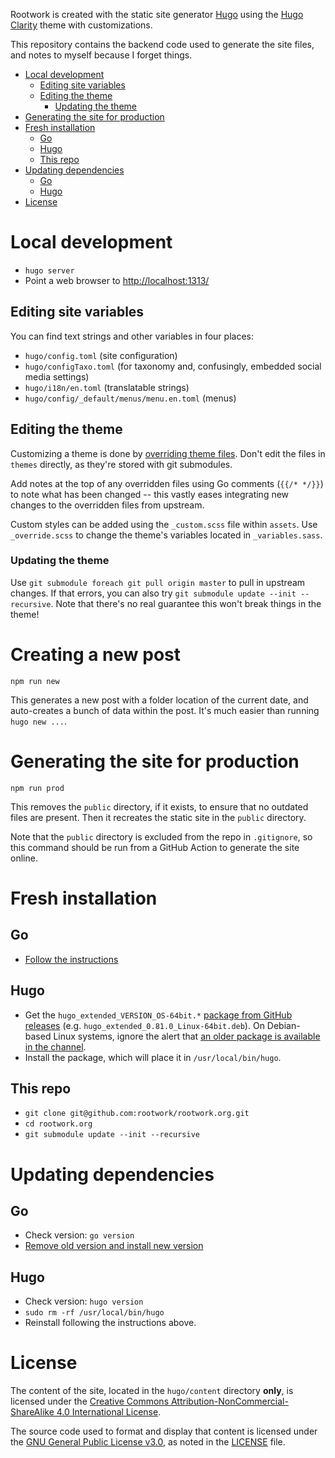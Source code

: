 Rootwork is created with the static site generator [Hugo](http://gohugo.io)
using the [Hugo Clarity](https://github.com/chipzoller/hugo-clarity) theme with
customizations.

This repository contains the backend code used to generate the site files, and
notes to myself because I forget things.

<!-- The following section, from "ts" to "te", is an automatically-generated
  table of contents, updated whenever this file changes. Do not edit within
  this section. -->

<!--ts-->
* [Local development](#local-development)
   * [Editing site variables](#editing-site-variables)
   * [Editing the theme](#editing-the-theme)
      * [Updating the theme](#updating-the-theme)
* [Generating the site for production](#generating-the-site-for-production)
* [Fresh installation](#fresh-installation)
   * [Go](#go)
   * [Hugo](#hugo)
   * [This repo](#this-repo)
* [Updating dependencies](#updating-dependencies)
   * [Go](#go-1)
   * [Hugo](#hugo-1)
* [License](#license)

<!-- Added by: runner, at: Sat Aug 14 00:26:44 UTC 2021 -->

<!--te-->

# Local development

* `hugo server`
* Point a web browser to [http://localhost:1313/](http://localhost:1313/)

## Editing site variables

You can find text strings and other variables in four places:

* `hugo/config.toml` (site configuration)
* `hugo/configTaxo.toml` (for taxonomy and, confusingly, embedded social media
settings)
* `hugo/i18n/en.toml` (translatable strings)
* `hugo/config/_default/menus/menu.en.toml` (menus)

## Editing the theme

Customizing a theme is done by [overriding theme
files](https://gohugobrasil.netlify.app/themes/customizing/). Don't edit the
files in `themes` directly, as they're stored with git submodules.

Add notes at the top of any overridden files using Go comments (`{{/* */}}`) to
note what has been changed -- this vastly eases integrating new changes to the
overridden files from upstream.

Custom styles can be added using the `_custom.scss` file within `assets`. Use
`_override.scss` to change the theme's variables located in `_variables.sass`.

### Updating the theme

Use `git submodule foreach git pull origin master` to pull in upstream changes.
If that errors, you can also try `git submodule update --init --recursive`. Note
that there's no real guarantee this won't break things in the theme!

# Creating a new post

`npm run new`

This generates a new post with a folder location of the current date, and auto-creates a bunch of data within the post. It's much easier than running `hugo new ...`.

# Generating the site for production

`npm run prod`

This removes the `public` directory, if it exists, to ensure that no outdated files are present. Then it recreates the static site in the `public` directory.

Note that the `public` directory is excluded from the repo in `.gitignore`, so this command should be run from a GitHub Action to generate the site online.

# Fresh installation

## Go

* [Follow the instructions](https://golang.org/doc/install)

## Hugo

* Get the `hugo_extended_VERSION_OS-64bit.*` [package from GitHub
releases](https://github.com/gohugoio/hugo/releases) (e.g.
`hugo_extended_0.81.0_Linux-64bit.deb`). On Debian-based Linux systems, ignore
the alert that [an older package is available in the
channel](https://gohugo.io/getting-started/installing#debian-and-ubuntu).
* Install the package, which will place it in `/usr/local/bin/hugo`.

## This repo

* `git clone git@github.com:rootwork/rootwork.org.git`
* `cd rootwork.org`
* `git submodule update --init --recursive`

# Updating dependencies

## Go

* Check version: `go version`
* [Remove old version and install new
version](https://gist.github.com/nikhita/432436d570b89cab172dcf2894465753)

## Hugo

* Check version: `hugo version`
* `sudo rm -rf /usr/local/bin/hugo`
* Reinstall following the instructions above.

# License

The content of the site, located in the `hugo/content` directory **only**, is
licensed under the [Creative Commons Attribution-NonCommercial-ShareAlike 4.0
International License](https://creativecommons.org/licenses/by-nc-sa/4.0/).

The source code used to format and display that content is licensed under the
[GNU General Public License v3.0](https://www.gnu.org/licenses/gpl-3.0.txt), as
noted in the
[LICENSE](https://github.com/rootwork/rootwork.org/blob/master/LICENSE) file.
